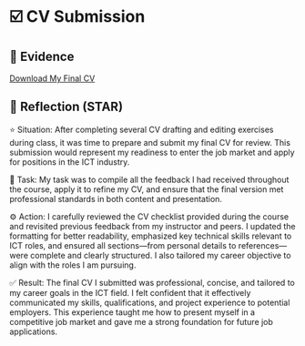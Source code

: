 # ☑️ CV Submission

## 📎 Evidence
[Download My Final CV](./CV_230037550.pdf)

## 💬 Reflection (STAR)
⭐ Situation:
After completing several CV drafting and editing exercises during class, it was time to prepare and submit my final CV for review. This submission would represent my readiness to enter the job market and apply for positions in the ICT industry.

🎯 Task:
My task was to compile all the feedback I had received throughout the course, apply it to refine my CV, and ensure that the final version met professional standards in both content and presentation.

⚙️ Action:
I carefully reviewed the CV checklist provided during the course and revisited previous feedback from my instructor and peers. I updated the formatting for better readability, emphasized key technical skills relevant to ICT roles, and ensured all sections—from personal details to references—were complete and clearly structured. I also tailored my career objective to align with the roles I am pursuing.

✅ Result:
The final CV I submitted was professional, concise, and tailored to my career goals in the ICT field. I felt confident that it effectively communicated my skills, qualifications, and project experience to potential employers. This experience taught me how to present myself in a competitive job market and gave me a strong foundation for future job applications.
